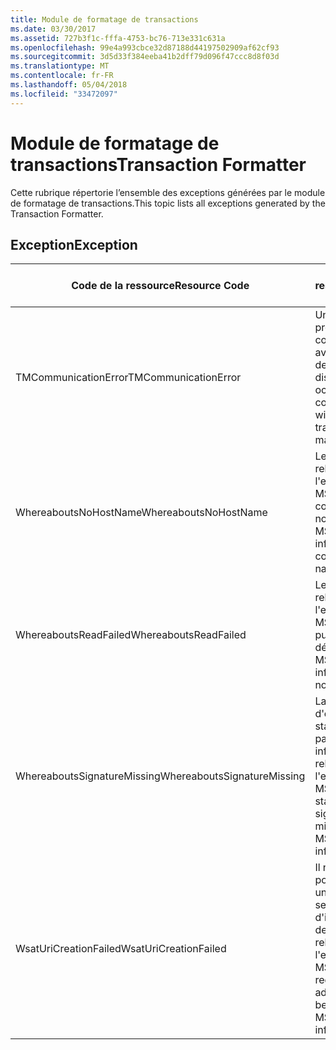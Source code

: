 ```yaml
---
title: Module de formatage de transactions
ms.date: 03/30/2017
ms.assetid: 727b3f1c-fffa-4753-bc76-713e331c631a
ms.openlocfilehash: 99e4a993cbce32d87188d44197502909af62cf93
ms.sourcegitcommit: 3d5d33f384eeba41b2dff79d096f47ccc8d8f03d
ms.translationtype: MT
ms.contentlocale: fr-FR
ms.lasthandoff: 05/04/2018
ms.locfileid: "33472097"
---
```

# <a name="transaction-formatter"></a><span data-ttu-id="48360-102">Module de formatage de transactions</span><span class="sxs-lookup"><span data-stu-id="48360-102">Transaction Formatter</span></span>
<span data-ttu-id="48360-103">Cette rubrique répertorie l’ensemble des exceptions générées par le module de formatage de transactions.</span><span class="sxs-lookup"><span data-stu-id="48360-103">This topic lists all exceptions generated by the Transaction Formatter.</span></span>  
  
## <a name="exception"></a><span data-ttu-id="48360-104">Exception</span><span class="sxs-lookup"><span data-stu-id="48360-104">Exception</span></span>  
  
|<span data-ttu-id="48360-105">Code de la ressource</span><span class="sxs-lookup"><span data-stu-id="48360-105">Resource Code</span></span>|<span data-ttu-id="48360-106">Chaîne de la ressource</span><span class="sxs-lookup"><span data-stu-id="48360-106">Resource String</span></span>|  
|-------------------|---------------------|  
|<span data-ttu-id="48360-107">TMCommunicationError</span><span class="sxs-lookup"><span data-stu-id="48360-107">TMCommunicationError</span></span>|<span data-ttu-id="48360-108">Une erreur s’est produite pendant la communication avec le gestionnaire de transactions distribuées.</span><span class="sxs-lookup"><span data-stu-id="48360-108">An error occurred while communicating with the distributed transaction manager.</span></span>|  
|<span data-ttu-id="48360-109">WhereaboutsNoHostName</span><span class="sxs-lookup"><span data-stu-id="48360-109">WhereaboutsNoHostName</span></span>|<span data-ttu-id="48360-110">Les informations relatives à l'emplacement MSDTC ne contiennent pas de nom d'hôte.</span><span class="sxs-lookup"><span data-stu-id="48360-110">The MSDTC location information did not contain a host name.</span></span>|  
|<span data-ttu-id="48360-111">WhereaboutsReadFailed</span><span class="sxs-lookup"><span data-stu-id="48360-111">WhereaboutsReadFailed</span></span>|<span data-ttu-id="48360-112">Les informations relatives à l'emplacement MSDTC n'ont pas pu être désérialisées.</span><span class="sxs-lookup"><span data-stu-id="48360-112">The MSDTC location information could not be deserialized.</span></span>|  
|<span data-ttu-id="48360-113">WhereaboutsSignatureMissing</span><span class="sxs-lookup"><span data-stu-id="48360-113">WhereaboutsSignatureMissing</span></span>|<span data-ttu-id="48360-114">La signature d'emplacement standard ne figure pas dans les informations relatives à l'emplacement MSDTC.</span><span class="sxs-lookup"><span data-stu-id="48360-114">The standard location signature was missing from the MSDTC location information.</span></span>|  
|<span data-ttu-id="48360-115">WsatUriCreationFailed</span><span class="sxs-lookup"><span data-stu-id="48360-115">WsatUriCreationFailed</span></span>|<span data-ttu-id="48360-116">Il n'a pas été possible de créer une adresse de service d'inscription à partir des informations relatives à l'emplacement MSDTC.</span><span class="sxs-lookup"><span data-stu-id="48360-116">A registration service address could not be created from the MSDTC location information.</span></span>|
